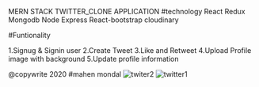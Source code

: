 MERN STACK TWITTER_CLONE APPLICATION
#technology React Redux Mongodb Node Express React-bootstrap cloudinary

#Funtionality

1.Signug & Signin user
2.Create Tweet
3.Like and Retweet
4.Upload Profile image with background
5.Update profile information

@copywrite 2020 #mahen mondal
![twiter2](https://user-images.githubusercontent.com/37147607/101343007-5d3f7380-38a9-11eb-9df8-a04671248edd.PNG)
![twitter1](https://user-images.githubusercontent.com/37147607/101343011-5f093700-38a9-11eb-8183-96cfcb954c20.PNG)
